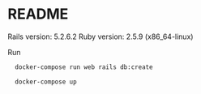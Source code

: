 # README
Rails version: 5.2.6.2
Ruby version: 2.5.9 (x86_64-linux)


Run

```sh
  docker-compose run web rails db:create
```

```sh
  docker-compose up
```